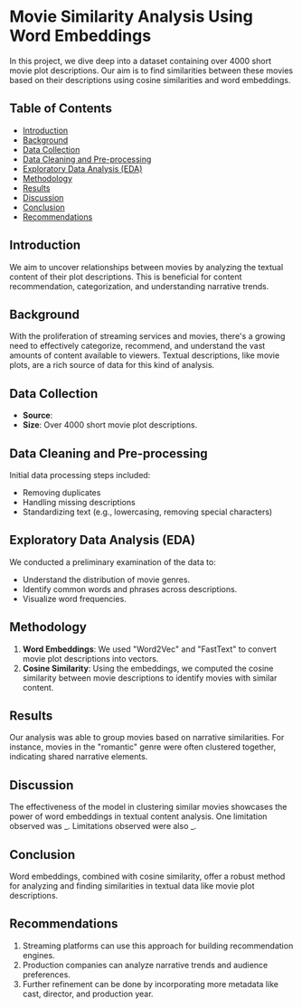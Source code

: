 # Movie Similarity Analysis Using Word Embeddings

In this project, we dive deep into a dataset containing over 4000 short movie plot descriptions. Our aim is to find similarities between these movies based on their descriptions using cosine similarities and word embeddings.

## Table of Contents
- [Introduction](#introduction)
- [Background](#background)
- [Data Collection](#data-collection)
- [Data Cleaning and Pre-processing](#data-cleaning-and-pre-processing)
- [Exploratory Data Analysis (EDA)](#exploratory-data-analysis-eda)
- [Methodology](#methodology)
- [Results](#results)
- [Discussion](#discussion)
- [Conclusion](#conclusion)
- [Recommendations](#recommendations)

## Introduction
We aim to uncover relationships between movies by analyzing the textual content of their plot descriptions. This is beneficial for content recommendation, categorization, and understanding narrative trends.

## Background
With the proliferation of streaming services and movies, there's a growing need to effectively categorize, recommend, and understand the vast amounts of content available to viewers. Textual descriptions, like movie plots, are a rich source of data for this kind of analysis.

## Data Collection
- **Source**: 
- **Size**: Over 4000 short movie plot descriptions.

## Data Cleaning and Pre-processing
Initial data processing steps included:
- Removing duplicates
- Handling missing descriptions
- Standardizing text (e.g., lowercasing, removing special characters)

## Exploratory Data Analysis (EDA)
We conducted a preliminary examination of the data to:
- Understand the distribution of movie genres.
- Identify common words and phrases across descriptions.
- Visualize word frequencies.

## Methodology
1. **Word Embeddings**: We used "Word2Vec" and "FastText" to convert movie plot descriptions into vectors.
2. **Cosine Similarity**: Using the embeddings, we computed the cosine similarity between movie descriptions to identify movies with similar content.

## Results
Our analysis was able to group movies based on narrative similarities. For instance, movies in the "romantic" genre were often clustered together, indicating shared narrative elements.

## Discussion
The effectiveness of the model in clustering similar movies showcases the power of word embeddings in textual content analysis. One limitation observed was _. Limitations observed were also _.

## Conclusion
Word embeddings, combined with cosine similarity, offer a robust method for analyzing and finding similarities in textual data like movie plot descriptions.

## Recommendations
1. Streaming platforms can use this approach for building recommendation engines.
2. Production companies can analyze narrative trends and audience preferences.
3. Further refinement can be done by incorporating more metadata like cast, director, and production year.


